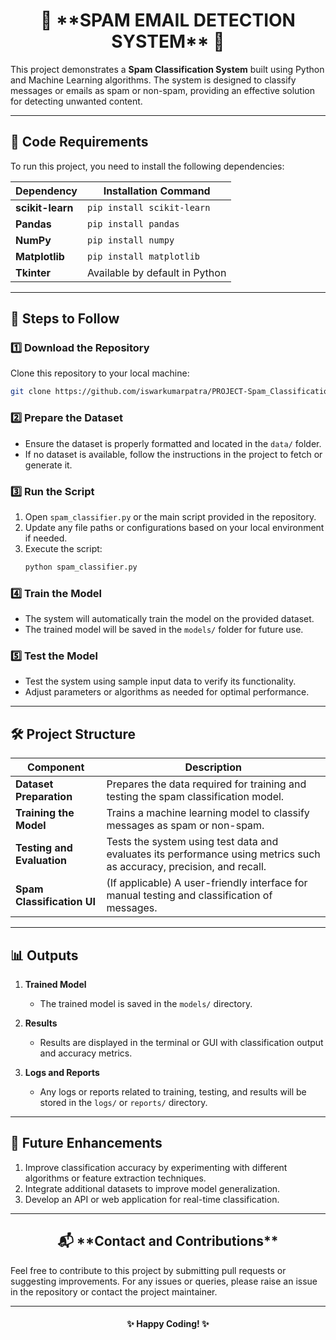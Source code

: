 <h1 align="center">📧 **SPAM EMAIL DETECTION SYSTEM** 🚫</h1>

This project demonstrates a **Spam Classification System** built using Python and Machine Learning algorithms. The system is designed to classify messages or emails as spam or non-spam, providing an effective solution for detecting unwanted content.

---

## 🚀 **Code Requirements**

To run this project, you need to install the following dependencies:

| Dependency       | Installation Command               |
|-------------------|------------------------------------|
| **scikit-learn**  | `pip install scikit-learn`        |
| **Pandas**        | `pip install pandas`              |
| **NumPy**         | `pip install numpy`               |
| **Matplotlib**    | `pip install matplotlib`          |
| **Tkinter**       | Available by default in Python    |

---

## 📂 **Steps to Follow**

### 1️⃣ **Download the Repository**
Clone this repository to your local machine:
```bash
git clone https://github.com/iswarkumarpatra/PROJECT-Spam_Classification.git
```

### 2️⃣ **Prepare the Dataset**
- Ensure the dataset is properly formatted and located in the `data/` folder.
- If no dataset is available, follow the instructions in the project to fetch or generate it.

### 3️⃣ **Run the Script**
1. Open `spam_classifier.py` or the main script provided in the repository.
2. Update any file paths or configurations based on your local environment if needed.
3. Execute the script:
   ```bash
   python spam_classifier.py
   ```

### 4️⃣ **Train the Model**
- The system will automatically train the model on the provided dataset.
- The trained model will be saved in the `models/` folder for future use.

### 5️⃣ **Test the Model**
- Test the system using sample input data to verify its functionality.
- Adjust parameters or algorithms as needed for optimal performance.

---

## 🛠️ **Project Structure**

| Component                | Description                                                                 |
|---------------------------|-----------------------------------------------------------------------------|
| **Dataset Preparation**   | Prepares the data required for training and testing the spam classification model. |
| **Training the Model**    | Trains a machine learning model to classify messages as spam or non-spam.  |
| **Testing and Evaluation**| Tests the system using test data and evaluates its performance using metrics such as accuracy, precision, and recall. |
| **Spam Classification UI**| (If applicable) A user-friendly interface for manual testing and classification of messages. |

---

## 📊 **Outputs**

1. **Trained Model**  
   - The trained model is saved in the `models/` directory.

2. **Results**  
   - Results are displayed in the terminal or GUI with classification output and accuracy metrics.

3. **Logs and Reports**  
   - Any logs or reports related to training, testing, and results will be stored in the `logs/` or `reports/` directory.

---

## 🌟 **Future Enhancements**

1. Improve classification accuracy by experimenting with different algorithms or feature extraction techniques.
2. Integrate additional datasets to improve model generalization.
3. Develop an API or web application for real-time classification.

---

<h2 align="center">📬 **Contact and Contributions**</h2>

Feel free to contribute to this project by submitting pull requests or suggesting improvements. For any issues or queries, please raise an issue in the repository or contact the project maintainer.

---

<h4 align="center">✨ Happy Coding! ✨</h4>
